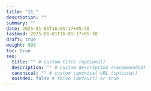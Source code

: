 ```yaml
---
title: "11_"
description: ""
summary: ""
date: 2025-01-01T16:01:17+05:30
lastmod: 2025-01-01T16:01:17+05:30
draft: true
weight: 999
toc: true
seo:
  title: "" # custom title (optional)
  description: "" # custom description (recommended)
  canonical: "" # custom canonical URL (optional)
  noindex: false # false (default) or true
---
```

